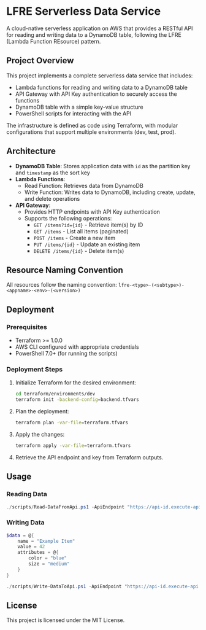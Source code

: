 # LFRE Serverless Data Service

A cloud-native serverless application on AWS that provides a RESTful API for reading and writing data to a DynamoDB table, following the LFRE (Lambda Function REsource) pattern.

## Project Overview

This project implements a complete serverless data service that includes:

- Lambda functions for reading and writing data to a DynamoDB table
- API Gateway with API Key authentication to securely access the functions
- DynamoDB table with a simple key-value structure
- PowerShell scripts for interacting with the API

The infrastructure is defined as code using Terraform, with modular configurations that support multiple environments (dev, test, prod).

## Architecture

- **DynamoDB Table**: Stores application data with `id` as the partition key and `timestamp` as the sort key
- **Lambda Functions**:
  - Read Function: Retrieves data from DynamoDB
  - Write Function: Writes data to DynamoDB, including create, update, and delete operations
- **API Gateway**:
  - Provides HTTP endpoints with API Key authentication
  - Supports the following operations:
    - `GET /items?id={id}` - Retrieve item(s) by ID
    - `GET /items` - List all items (paginated)
    - `POST /items` - Create a new item
    - `PUT /items/{id}` - Update an existing item
    - `DELETE /items/{id}` - Delete item(s)

## Resource Naming Convention

All resources follow the naming convention: `lfre-<type>-(<subtype>)-<appname>-<env>-(<version>)`

## Deployment

### Prerequisites

- Terraform >= 1.0.0
- AWS CLI configured with appropriate credentials
- PowerShell 7.0+ (for running the scripts)

### Deployment Steps

1. Initialize Terraform for the desired environment:
   ```bash
   cd terraform/environments/dev
   terraform init -backend-config=backend.tfvars
   ```

2. Plan the deployment:
   ```bash
   terraform plan -var-file=terraform.tfvars
   ```

3. Apply the changes:
   ```bash
   terraform apply -var-file=terraform.tfvars
   ```

4. Retrieve the API endpoint and key from Terraform outputs.

## Usage

### Reading Data

```powershell
./scripts/Read-DataFromApi.ps1 -ApiEndpoint "https://api-id.execute-api.region.amazonaws.com/dev" -ApiKey "your-api-key" -ItemId "item123"
```

### Writing Data

```powershell
$data = @{
    name = "Example Item"
    value = 42
    attributes = @{
        color = "blue"
        size = "medium"
    }
}

./scripts/Write-DataToApi.ps1 -ApiEndpoint "https://api-id.execute-api.region.amazonaws.com/dev" -ApiKey "your-api-key" -ItemId "item123" -ItemData $data
```

## License

This project is licensed under the MIT License.